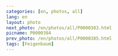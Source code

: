 ```yaml
---
categories: [en, photos, all]
lang: en
layout: photo
next_photo: /en/photos/all/P0000383.html
picname: P0000384
prev_photo: /en/photos/all/P0000385.html
tags: [Feigenbaum]
---
```

